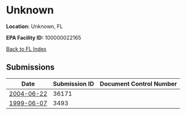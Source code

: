 # Unknown

**Location:** Unknown, FL

**EPA Facility ID:** 100000022165

[Back to FL Index](../../index.md)

## Submissions

| Date | Submission ID | Document Control Number |
|------|--------------|-------------------------|
| [2004-06-22](submissions/36171.md) | 36171 |  |
| [1999-06-07](submissions/3493.md) | 3493 |  |
